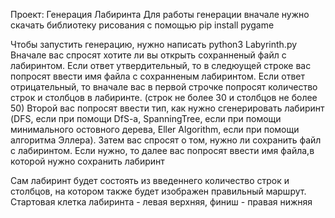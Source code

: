 Проект: Генерация Лабиринта
Для работы генерации вначале нужно скачать библиотеку рисования с помощью
pip install pygame

Чтобы запустить генерацию, нужно написать python3 Labyrinth.py
Вначале вас спросят хотите ли вы открыть сохранненый файл с лабиринтом. 
Если ответ утвердительный, то в следюущей строке вас попросят ввести имя файла с сохранненым лабиринтом.
Если ответ отрицательный, то вначале вас в первой строчке попросят количество строк и столбцов в лабиринте. (строк не более 30 и столбцов не более 50)
Второй вас попросят ввести тип, как нужно сгенерировать лабиринт (DFS, если при помощи DfS-a, SpanningTree, если при помощи минимального остовного дерева, Eller Algorithm, если при помощи алгоритма Эллера). Затем вас спросят о том, нужно ли сохранить файл с лабиринтом. Если нужно, то далее вас попросят ввести имя файла,в которой нужно сохранить лабиринт

Сам лабиринт будет состоять из введеннего количество строк и столбцов, на котором также будет изображен правильный маршрут.
Стартовая клетка лабиринта - левая верхняя, финиш - правая нижняя 
